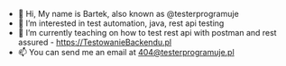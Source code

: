 - 👋 Hi, My name is Bartek, also known as @testerprogramuje
- 👀 I’m interested in test automation, java, rest api testing
- 🌱 I’m currently teaching on how to test rest api with postman and rest assured - https://TestowanieBackendu.pl
- 📫 You can send me an email at 404@testerprogramuje.pl

<!---
testerprogramuje/testerprogramuje is a ✨ special ✨ repository because its `README.md` (this file) appears on your GitHub profile.
You can click the Preview link to take a look at your changes.
--->
